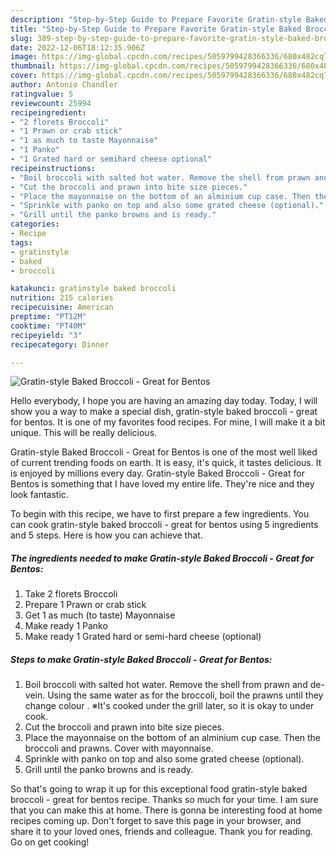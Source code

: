 ```yaml
---
description: "Step-by-Step Guide to Prepare Favorite Gratin-style Baked Broccoli - Great for Bentos"
title: "Step-by-Step Guide to Prepare Favorite Gratin-style Baked Broccoli - Great for Bentos"
slug: 389-step-by-step-guide-to-prepare-favorite-gratin-style-baked-broccoli-great-for-bentos
date: 2022-12-06T18:12:35.906Z
image: https://img-global.cpcdn.com/recipes/5059799428366336/680x482cq70/gratin-style-baked-broccoli-great-for-bentos-recipe-main-photo.jpg
thumbnail: https://img-global.cpcdn.com/recipes/5059799428366336/680x482cq70/gratin-style-baked-broccoli-great-for-bentos-recipe-main-photo.jpg
cover: https://img-global.cpcdn.com/recipes/5059799428366336/680x482cq70/gratin-style-baked-broccoli-great-for-bentos-recipe-main-photo.jpg
author: Antonio Chandler
ratingvalue: 5
reviewcount: 25994
recipeingredient:
- "2 florets Broccoli"
- "1 Prawn or crab stick"
- "1 as much to taste Mayonnaise"
- "1 Panko"
- "1 Grated hard or semihard cheese optional"
recipeinstructions:
- "Boil broccoli with salted hot water. Remove the shell from prawn and de-vein. Using the same water as for the broccoli, boil the prawns until they change colour .  ※It&#39;s cooked under the grill later, so it is okay to under cook."
- "Cut the broccoli and prawn into bite size pieces."
- "Place the mayonnaise on the bottom of an alminium cup case. Then the  broccoli and prawns. Cover with mayonnaise."
- "Sprinkle with panko on top and also some grated cheese (optional)."
- "Grill until the panko browns and is ready."
categories:
- Recipe
tags:
- gratinstyle
- baked
- broccoli

katakunci: gratinstyle baked broccoli 
nutrition: 215 calories
recipecuisine: American
preptime: "PT12M"
cooktime: "PT40M"
recipeyield: "3"
recipecategory: Dinner

---
```



![Gratin-style Baked Broccoli - Great for Bentos](https://img-global.cpcdn.com/recipes/5059799428366336/680x482cq70/gratin-style-baked-broccoli-great-for-bentos-recipe-main-photo.jpg)

Hello everybody, I hope you are having an amazing day today. Today, I will show you a way to make a special dish, gratin-style baked broccoli - great for bentos. It is one of my favorites food recipes. For mine, I will make it a bit unique. This will be really delicious.

Gratin-style Baked Broccoli - Great for Bentos is one of the most well liked of current trending foods on earth. It is easy, it's quick, it tastes delicious. It is enjoyed by millions every day. Gratin-style Baked Broccoli - Great for Bentos is something that I have loved my entire life. They're nice and they look fantastic.




To begin with this recipe, we have to first prepare a few ingredients. You can cook gratin-style baked broccoli - great for bentos using 5 ingredients and 5 steps. Here is how you can achieve that.

<!--inarticleads1-->

##### The ingredients needed to make Gratin-style Baked Broccoli - Great for Bentos:

1. Take 2 florets Broccoli
1. Prepare 1 Prawn or crab stick
1. Get 1 as much (to taste) Mayonnaise
1. Make ready 1 Panko
1. Make ready 1 Grated hard or semi-hard cheese (optional)




<!--inarticleads2-->

##### Steps to make Gratin-style Baked Broccoli - Great for Bentos:

1. Boil broccoli with salted hot water. Remove the shell from prawn and de-vein. Using the same water as for the broccoli, boil the prawns until they change colour .  ※It&#39;s cooked under the grill later, so it is okay to under cook.
1. Cut the broccoli and prawn into bite size pieces.
1. Place the mayonnaise on the bottom of an alminium cup case. Then the  broccoli and prawns. Cover with mayonnaise.
1. Sprinkle with panko on top and also some grated cheese (optional).
1. Grill until the panko browns and is ready.




So that's going to wrap it up for this exceptional food gratin-style baked broccoli - great for bentos recipe. Thanks so much for your time. I am sure that you can make this at home. There is gonna be interesting food at home recipes coming up. Don't forget to save this page in your browser, and share it to your loved ones, friends and colleague. Thank you for reading. Go on get cooking!
